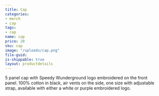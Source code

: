 ```yaml
---
title: Cap
categories:
- merch
- cap
tags:
- cap
name: cap
price: 20
sku: cap
image: "/uploads/cap.png"
file-guid: 
is-shippable: true
layout: productdetails
---
```


5 panel cap with Speedy Wunderground logo embroidered on the front panel. 100% cotton in black, air vents on the side, one size with adjustable strap, available with either a white or purple embroidered logo. 